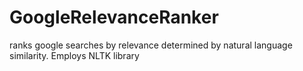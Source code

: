 # GoogleRelevanceRanker

ranks google searches by relevance determined by natural language similarity. Employs NLTK library 

